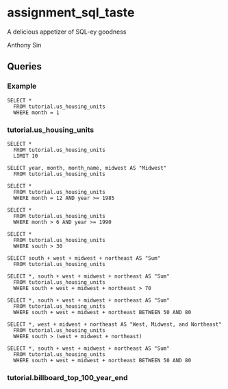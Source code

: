 # assignment_sql_taste
A delicious appetizer of SQL-ey goodness

Anthony Sin

## Queries

### Example

```
SELECT *
  FROM tutorial.us_housing_units
  WHERE month = 1
```

### tutorial.us_housing_units
```
SELECT *
  FROM tutorial.us_housing_units
  LIMIT 10
```
```
SELECT year, month, month_name, midwest AS "Midwest"
  FROM tutorial.us_housing_units
```
```
SELECT *
  FROM tutorial.us_housing_units
  WHERE month = 12 AND year >= 1985
```
```
SELECT *
  FROM tutorial.us_housing_units
  WHERE month > 6 AND year >= 1990
```
```
SELECT *
  FROM tutorial.us_housing_units
  WHERE south > 30
```
```
SELECT south + west + midwest + northeast AS "Sum"
  FROM tutorial.us_housing_units
```
```
SELECT *, south + west + midwest + northeast AS "Sum"
  FROM tutorial.us_housing_units
  WHERE south + west + midwest + northeast > 70
```
```
SELECT *, south + west + midwest + northeast AS "Sum"
  FROM tutorial.us_housing_units
  WHERE south + west + midwest + northeast BETWEEN 50 AND 80
```
```
SELECT *, west + midwest + northeast AS "West, Midwest, and Northeast"
  FROM tutorial.us_housing_units
  WHERE south > (west + midwest + northeast)
```
```
SELECT *, south + west + midwest + northeast AS "Sum"
  FROM tutorial.us_housing_units
  WHERE south + west + midwest + northeast BETWEEN 50 AND 80
```


### tutorial.billboard_top_100_year_end
